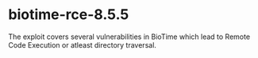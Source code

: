 # biotime-rce-8.5.5
The exploit covers several vulnerabilities in BioTime which lead to Remote Code Execution or atleast directory traversal.
